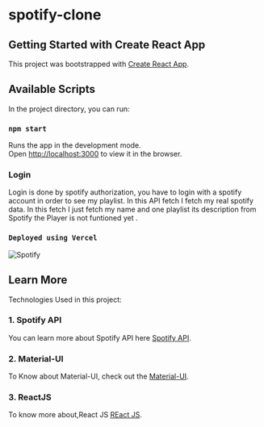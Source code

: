 
# spotify-clone

## Getting Started with Create React App

This project was bootstrapped with [Create React App](https://github.com/facebook/create-react-app).

## Available Scripts

In the project directory, you can run:

### `npm start`

Runs the app in the development mode.\
Open [http://localhost:3000](http://localhost:3000) to view it in the browser.

### Login 
Login is done by spotify authorization, you have to login with a spotify account in order to see my playlist.
In this API fetch I fetch my real spotify data. In this fetch I just fetch my name and one playlist its description from Spotify the Player is not funtioned yet .





### `Deployed using Vercel`
![Spotify](https://user-images.githubusercontent.com/20128950/131375469-27598a90-9edc-41c8-b784-124ca1175466.png)






## Learn More
Technologies Used in this project:
 ### 1. Spotify API
 You can learn more about Spotify API here [Spotify API](https://developer.spotify.com/documentation/).

### 2. Material-UI
To Know about Material-UI, check out the [Material-UI](https://material-ui.com/components/material-icons/).

### 3. ReactJS 
To know more about,React JS [REact JS](https://reactjs.org/).


